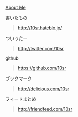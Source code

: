[About Me](#about_me)

書いたもの
><http://10sr.hateblo.jp/>

ついったー
><http://twitter.com/10sr>

github
><https://github.com/10sr>

ブックマーク
><http://delicious.com/10sr>

フィードまとめ
><http://friendfeed.com/10sr>
